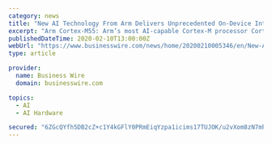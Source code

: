 ```yaml
---
category: news
title: "New AI Technology From Arm Delivers Unprecedented On-Device Intelligence for IoT"
excerpt: "Arm Cortex-M55: Arm’s most AI-capable Cortex-M processor Cortex-M processors have become the computing platform of choice for developers, with Arm partners shipping more than 50 billion chips based on Cortex-M into a vast range of customer applications. With the addition of the Cortex-M55, Arm is offering its most AI-capable Cortex-M ..."
publishedDateTime: 2020-02-10T13:00:00Z
webUrl: "https://www.businesswire.com/news/home/20200210005346/en/New-AI-Technology-Arm-Delivers-Unprecedented-On-Device"
type: article

provider:
  name: Business Wire
  domain: businesswire.com

topics:
  - AI
  - AI Hardware

secured: "6ZGcQYfh5DB2cZ+c1Y4kGFlY0PRmEiqYzpa1icims17TUJOK/u2vXom8zN7mheVlB5A6zU8b19EYV8hw0KUfvuM6c8c2g+GpZjxlt357SDP7+JNZTgQz9HaLS6lEJ5VIycIm5svOx8aHg2kZKKKWKSd0PWiPbRr4/ltTSe1ab0Gqh2LWoVmQd6oGX/Dcfdq2mH2i2AQOSzoiHA50wf1Ih/KsNgBjDct5QqvW5kaHbEIewbGAWb48eEmN/xwULIDnKbhMwOKDJSKyuF6+G0PGNzwjMpYHX/UwapHC5FoSVLtNZM+eDOWSIm5pyyHFRDtk;dXaZYWU4FA/xWZADGBzpNA=="
---
```


